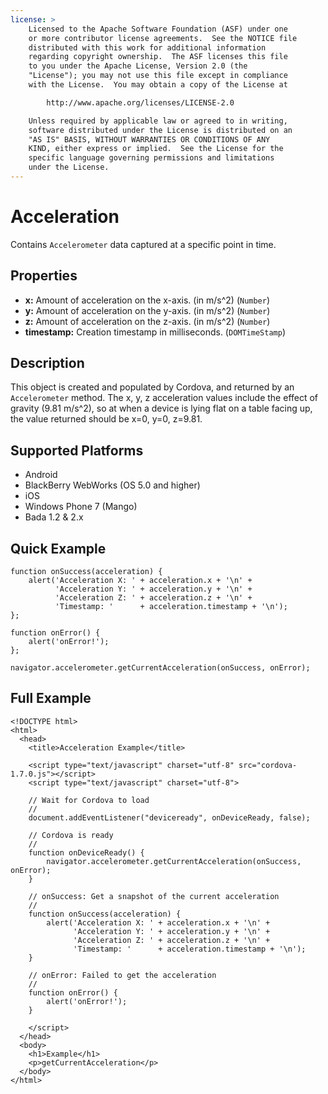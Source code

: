 ```yaml
---
license: >
    Licensed to the Apache Software Foundation (ASF) under one
    or more contributor license agreements.  See the NOTICE file
    distributed with this work for additional information
    regarding copyright ownership.  The ASF licenses this file
    to you under the Apache License, Version 2.0 (the
    "License"); you may not use this file except in compliance
    with the License.  You may obtain a copy of the License at

        http://www.apache.org/licenses/LICENSE-2.0

    Unless required by applicable law or agreed to in writing,
    software distributed under the License is distributed on an
    "AS IS" BASIS, WITHOUT WARRANTIES OR CONDITIONS OF ANY
    KIND, either express or implied.  See the License for the
    specific language governing permissions and limitations
    under the License.
---
```


Acceleration
============

Contains `Accelerometer` data captured at a specific point in time.

Properties
----------

- __x:__  Amount of acceleration on the x-axis. (in m/s^2) (`Number`)
- __y:__  Amount of acceleration on the y-axis. (in m/s^2) (`Number`)
- __z:__  Amount of acceleration on the z-axis. (in m/s^2) (`Number`)
- __timestamp:__ Creation timestamp in milliseconds. (`DOMTimeStamp`)

Description
-----------

This object is created and populated by Cordova, and returned by an `Accelerometer` method. The x, y, z acceleration values include the effect of gravity (9.81 m/s^2), so at when a device is lying flat on a table facing up, the value returned should be x=0, y=0, z=9.81.

Supported Platforms
-------------------

- Android
- BlackBerry WebWorks (OS 5.0 and higher)
- iOS
- Windows Phone 7 (Mango)
- Bada 1.2 & 2.x

Quick Example
-------------

    function onSuccess(acceleration) {
        alert('Acceleration X: ' + acceleration.x + '\n' +
              'Acceleration Y: ' + acceleration.y + '\n' +
              'Acceleration Z: ' + acceleration.z + '\n' +
              'Timestamp: '      + acceleration.timestamp + '\n');
    };

    function onError() {
        alert('onError!');
    };

    navigator.accelerometer.getCurrentAcceleration(onSuccess, onError);

Full Example
------------

    <!DOCTYPE html>
    <html>
      <head>
        <title>Acceleration Example</title>

        <script type="text/javascript" charset="utf-8" src="cordova-1.7.0.js"></script>
        <script type="text/javascript" charset="utf-8">

        // Wait for Cordova to load
        //
        document.addEventListener("deviceready", onDeviceReady, false);

        // Cordova is ready
        //
        function onDeviceReady() {
            navigator.accelerometer.getCurrentAcceleration(onSuccess, onError);
        }

        // onSuccess: Get a snapshot of the current acceleration
        //
        function onSuccess(acceleration) {
            alert('Acceleration X: ' + acceleration.x + '\n' +
                  'Acceleration Y: ' + acceleration.y + '\n' +
                  'Acceleration Z: ' + acceleration.z + '\n' +
                  'Timestamp: '      + acceleration.timestamp + '\n');
        }

        // onError: Failed to get the acceleration
        //
        function onError() {
            alert('onError!');
        }

        </script>
      </head>
      <body>
        <h1>Example</h1>
        <p>getCurrentAcceleration</p>
      </body>
    </html>
